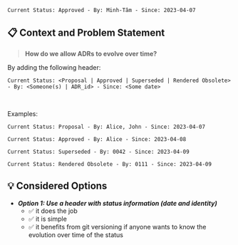 ```text
Current Status: Approved - By: Minh-Tâm - Since: 2023-04-07
```

## 📋 Context and Problem Statement
> **How do we allow ADRs to evolve over time?**

By adding the following header:
```text
Current Status: <Proposal | Approved | Superseded | Rendered Obsolete> - By: <Someone(s) | ADR_id> - Since: <Some date>
```

&nbsp;

Examples:
```text
Current Status: Proposal - By: Alice, John - Since: 2023-04-07
```

```text
Current Status: Approved - By: Alice - Since: 2023-04-08
```

```text
Current Status: Superseded - By: 0042 - Since: 2023-04-09
```

```text
Current Status: Rendered Obsolete - By: 0111 - Since: 2023-04-09
```

## 💡 Considered Options
* **_Option 1: Use a header with status information (date and identity)_**
  * ✅ it does the job
  * ✅ it is simple
  * ✅ it benefits from git versioning if anyone wants to know the evolution over time of the status
